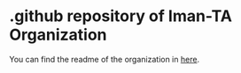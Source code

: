 # .github repository of Iman-TA Organization

You can find the readme of the organization in [here](https://github.com/Iman-TA/.github/blob/main/profile/README.md).
